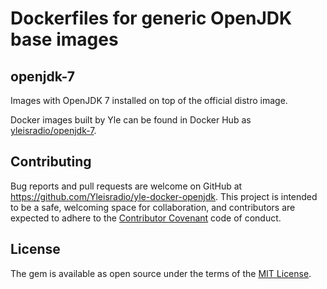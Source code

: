 # Dockerfiles for generic OpenJDK base images

## openjdk-7

Images with OpenJDK 7 installed on top of the official distro image.

Docker images built by Yle can be found in Docker Hub as [yleisradio/openjdk-7](https://hub.docker.com/r/yleisradio/openjdk-7/).

## Contributing

Bug reports and pull requests are welcome on GitHub at https://github.com/Yleisradio/yle-docker-openjdk. This project is intended to be a safe, welcoming space for collaboration, and contributors are expected to adhere to the [Contributor Covenant](http://contributor-covenant.org) code of conduct.

## License

The gem is available as open source under the terms of the [MIT License](http://opensource.org/licenses/MIT).
